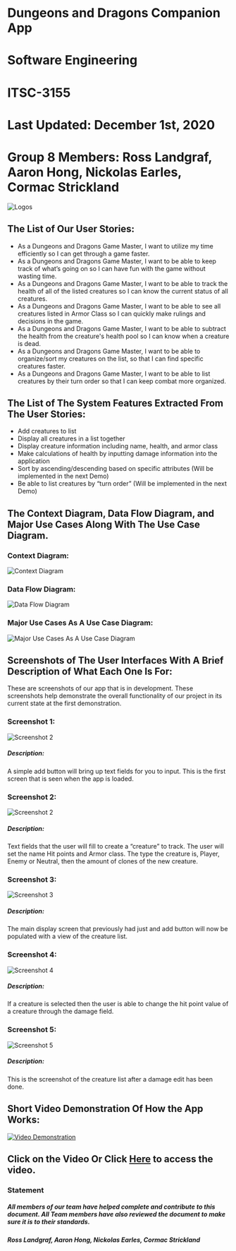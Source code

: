 # Dungeons and Dragons Companion App
# Software Engineering
# ITSC-3155
# Last Updated: December 1st, 2020
# Group 8 Members: Ross Landgraf, Aaron Hong, Nickolas Earles, Cormac Strickland
![Logos](https://i.imgur.com/o3EPh5Z.png "Logos")
## The List of Our User Stories:
* As a Dungeons and Dragons Game Master, I want to utilize my time efficiently so I can get through a game faster.
* As a Dungeons and Dragons Game Master, I want to be able to keep track of what’s going on so I can have fun with the game without wasting time.
* As a Dungeons and Dragons Game Master, I want to be able to track the health of all of the listed creatures so I can know the current status of all creatures.
* As a Dungeons and Dragons Game Master, I want to be able to see all creatures listed in Armor Class so I can quickly make rulings and decisions in the game.
* As a Dungeons and Dragons Game Master, I want to be able to subtract the health from the creature's health pool so I can know when a creature is dead.
* As a Dungeons and Dragons Game Master, I want to be able to organize/sort my creatures on the list, so that I can find specific creatures faster.
* As a Dungeons and Dragons Game Master, I want to be able to list creatures by their turn order so that I can keep combat more organized.

## The List of The System Features Extracted From The User Stories:
* Add creatures to list
* Display all creatures in a list together
* Display creature information including name, health, and armor class
* Make calculations of health by inputting damage information into the application
* Sort by ascending/descending based on specific attributes (Will be implemented in the next Demo)
* Be able to list creatures by “turn order” (Will be implemented in the next Demo)

## The Context Diagram, Data Flow Diagram, and Major Use Cases Along With The Use Case Diagram.
### Context Diagram: 
![Context Diagram](https://i.imgur.com/akgVBmt.png "Context Diagram")
### Data Flow Diagram: 
![Data Flow Diagram](https://i.imgur.com/GeHjPDX.png "Data Flow Diagram")
### Major Use Cases As A Use Case Diagram:
![Major Use Cases As A Use Case Diagram](https://i.imgur.com/OHsWmuV.png "Major Use Cases As A Use Case Diagram")
## Screenshots of The User Interfaces With A Brief Description of What Each One Is For:
These are screenshots of our app that is in development. These screenshots help demonstrate the overall functionality of our project in its current state at the first demonstration. 
### Screenshot 1:
![Screenshot 2](https://i.imgur.com/kcsMUi4.png "Screenshot 2")
##### Description: 
A simple add button will bring up text fields for you to input. This is the first screen that is seen when the app is loaded.
### Screenshot 2:
![Screenshot 2](https://i.imgur.com/PomsjBV.png "Screenshot 2")
##### Description: 
Text fields that the user will fill to create a “creature” to track. The user will set the name Hit points and Armor class. The type the creature is, Player, Enemy or Neutral, then the amount of clones of the new creature. 
### Screenshot 3:
![Screenshot 3](https://i.imgur.com/5wa2sz3.png "Screenshot 3")
##### Description: 
The main display screen that previously had just and add button will now be populated with a view of the creature list.
### Screenshot 4:
![Screenshot 4](https://i.imgur.com/YZDSnCX.png "Screenshot 4")
##### Description: 
If a creature is selected then the user is able to change the hit point value of a creature through the damage field.
### Screenshot 5:
![Screenshot 5](https://i.imgur.com/BcdfnYU.png "Screenshot 5")
##### Description: 
This is the screenshot of the creature list after a damage edit has been done.
## Short Video Demonstration Of How the App Works:
[![Video Demonstration](https://i.imgur.com/3fHQmHk.jpg)](https://youtu.be/XgbTJZiEysA)
## Click on the Video Or Click [Here](https://youtu.be/XgbTJZiEysA) to access the video.

### Statement
##### *All members of our team have helped complete and contribute to this document. All Team members have also reviewed the document to make sure it is to their standards.*
##### Ross Landgraf, Aaron Hong, Nickolas Earles, Cormac Strickland

